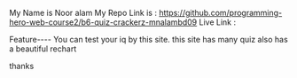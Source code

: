 My Name is Noor alam
My Repo Link is : https://github.com/programming-hero-web-course2/b6-quiz-crackerz-mnalambd09
Live Link : 


Feature----
You can test your iq by this site.
this site has many quiz
also has a beautiful rechart


thanks
